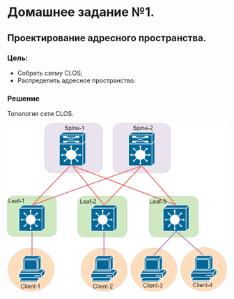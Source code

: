 # Домашнее задание №1.
## Проектирование адресного пространства.
### Цель:
- Собрать схему CLOS;
- Распределить адресное пространство.

### Решение
Топология сети CLOS.







[![dz-1_topo_clos](lab_01/dz-1_topo_clos.png)](https://github.com/Tema-sudo/OTUS_DC_network_design/blob/602d07598665370b1aa7516be9e95b3e7c66f8e2/lab_01/dz-1_topo_clos.png)